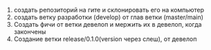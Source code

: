 1. создать репозиторий на гите и склонировать его на компьютер
2. создать ветку разработки (develop) от глав ветки (master/main)
3. Создать фичи от ветки девелоп и мержить их в девелоп, когда закончены
4. Создание ветки release/0.1.0(version через слеш), от девелоп
